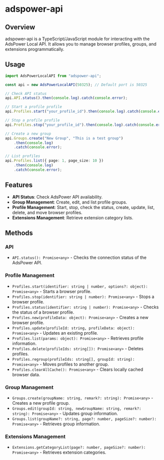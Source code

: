 # adspower-api

## Overview

adspower-api is a TypeScript/JavaScript module for interacting with the AdsPower Local API. It allows you to manage browser profiles, groups, and extensions programmatically.

## Usage

```ts
import AdsPowerLocalAPI from "adspower-api";

const api = new AdsPowerLocalAPI(50325); // Default port is 50325

// Check API status
api.API.status().then(console.log).catch(console.error);

// Start a profile profile
api.Profiles.start("your_profile_id").then(console.log).catch(console.error);

// Stop a profile profile
api.Profiles.stop("your_profile_id").then(console.log).catch(console.error);

// Create a new group
api.Groups.create("New Group", "This is a test group")
    .then(console.log)
    .catch(console.error);

// List profiles
api.Profiles.list({ page: 1, page_size: 10 })
    .then(console.log)
    .catch(console.error);
```

## Features

- **API Status**: Check AdsPower API availability.
- **Group Management**: Create, edit, and list profile groups.
- **Profile Management**: Start, stop, check the status, create, update, list, delete, and move browser profiles.
- **Extensions Management**: Retrieve extension category lists.

## Methods

### API

- `API.status(): Promise<any>` - Checks the connection status of the AdsPower API.

### Profile Management

- `Profiles.start(identifier: string | number, options?: object): Promise<any>` - Starts a browser profile.
- `Profiles.stop(identifier: string | number): Promise<any>` - Stops a browser profile.
- `Profiles.status(identifier: string | number): Promise<any>` - Checks the status of a browser profile.
- `Profiles.new(profileData: object): Promise<any>` - Creates a new browser profile.
- `Profiles.update(profileId: string, profileData: object): Promise<any>` - Updates an existing profile.
- `Profiles.list(params: object): Promise<any>` - Retrieves profile information.
- `Profiles.delete(profileIds: string[]): Promise<any>` - Deletes profiles.
- `Profiles.regroup(profileIds: string[], groupId: string): Promise<any>` - Moves profiles to another group.
- `Profiles.clearAllCache(): Promise<any>` - Clears locally cached browser data.

### Group Management

- `Groups.create(groupName: string, remark?: string): Promise<any>` - Creates a new profile group.
- `Groups.edit(groupId: string, newGroupName: string, remark?: string): Promise<any>` - Updates group information.
- `Groups.list(groupName?: string, page?: number, pageSize?: number): Promise<any>` - Retrieves group information.

### Extensions Management

- `Extensions.getCategoryList(page?: number, pageSize?: number): Promise<any>` - Retrieves extension categories.
